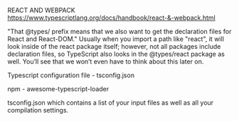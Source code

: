 REACT AND WEBPACK
https://www.typescriptlang.org/docs/handbook/react-&-webpack.html



"That @types/ prefix means that we also want to get the declaration files for React and React-DOM."
Usually when you import a path like "react", it will look inside of the react package itself; however, not all packages include declaration files, so TypeScript also looks in the @types/react package as well. You’ll see that we won’t even have to think about this later on.

Typescript configuration file - tsconfig.json
 
npm - awesome-typescript-loader

tsconfig.json which contains a list of your input files as well as all your compilation settings.
